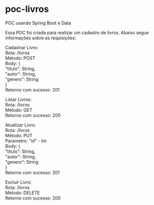 # poc-livros
POC usando Spring Boot e Data


Essa POC foi criada para realizar um cadastro de livros. Abaixo segue informações sobre as requisições:

Cadastrar Livro:<br>
  Rota: /livros<br>
  Método: POST<br>
  Body: {<br>
          "titulo": String,<br>
          "autor": String,<br>
          "genero": String<br>
        }<br>
  Retorno com sucesso: 201<br>
  
Listar Livros:<br>
  Rota: /livros<br>
  Método: GET<br>
  Retorno com sucesso: 200<br>
  
Atualizar Livro:<br>
  Rota: /livros<br>
  Método: PUT<br>
  Parametro: "id" - Int<br>
  Body: {<br>
          "titulo": String,<br>
          "autor": String,<br>
          "genero": String<br>
        }<br>
  Retorno com sucesso: 201<br>
  
Excluir Livro:<br>
  Rota: /livros<br>
  Método: DELETE<br>
  Retorno com sucesso: 200<br>
